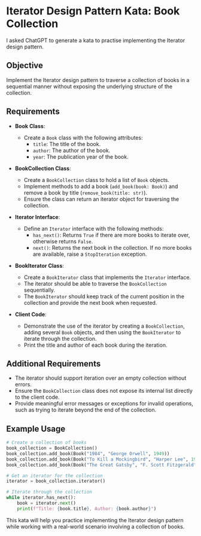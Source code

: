 # Iterator Design Pattern Kata: Book Collection
I asked ChatGPT to generate a kata to practise implementing the Iterator design pattern.

## Objective
Implement the Iterator design pattern to traverse a collection of books in a sequential manner without exposing the underlying structure of the collection.

## Requirements
- **Book Class**:
    - Create a `Book` class with the following attributes:
        - `title`: The title of the book.
        - `author`: The author of the book.
        - `year`: The publication year of the book.

- **BookCollection Class**:
    - Create a `BookCollection` class to hold a list of `Book` objects.
    - Implement methods to add a book (`add_book(book: Book)`) and remove a book by title (`remove_book(title: str)`).
    - Ensure the class can return an iterator object for traversing the collection.

- **Iterator Interface**:
    - Define an `Iterator` interface with the following methods:
        - `has_next()`: Returns `True` if there are more books to iterate over, otherwise returns `False`.
        - `next()`: Returns the next book in the collection. If no more books are available, raise a `StopIteration` exception.

- **BookIterator Class**:
    - Create a `BookIterator` class that implements the `Iterator` interface.
    - The iterator should be able to traverse the `BookCollection` sequentially.
    - The `BookIterator` should keep track of the current position in the collection and provide the next book when requested.

- **Client Code**:
    - Demonstrate the use of the iterator by creating a `BookCollection`, adding several `Book` objects, and then using the `BookIterator` to iterate through the collection.
    - Print the title and author of each book during the iteration.

## Additional Requirements
- The iterator should support iteration over an empty collection without errors.
- Ensure the `BookCollection` class does not expose its internal list directly to the client code.
- Provide meaningful error messages or exceptions for invalid operations, such as trying to iterate beyond the end of the collection.

## Example Usage
```python
# Create a collection of books
book_collection = BookCollection()
book_collection.add_book(Book("1984", "George Orwell", 1949))
book_collection.add_book(Book("To Kill a Mockingbird", "Harper Lee", 1960))
book_collection.add_book(Book("The Great Gatsby", "F. Scott Fitzgerald", 1925))

# Get an iterator for the collection
iterator = book_collection.iterator()

# Iterate through the collection
while iterator.has_next():
    book = iterator.next()
    print(f"Title: {book.title}, Author: {book.author}")
```

This kata will help you practice implementing the Iterator design pattern while working with a real-world scenario involving a collection of books.
